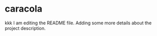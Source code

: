 # caracola
kkk
I am editing the README file. Adding some more details about the project description.
